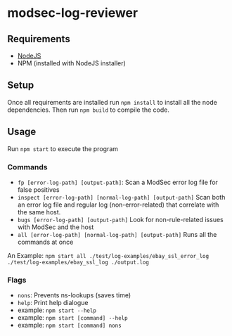 # modsec-log-reviewer
## Requirements
 - [NodeJS](https://nodejs.org)
 - NPM (installed with NodeJS installer)
 
## Setup
Once all requirements are installed run `npm install` to install all the node dependencies. Then run
`npm build` to compile the code.

## Usage
Run `npm start` to execute the program

### Commands
 - `fp [error-log-path] [output-path]`: Scan a ModSec error log file for false positives
 - `inspect [error-log-path] [normal-log-path] [output-path]` Scan both an error log file 
 and regular log (non-error-related) that correlate with the same host.
 - `bugs [error-log-path] [output-path]` Look for non-rule-related issues with ModSec
 and the host
 - `all [error-log-path] [normal-log-path] [output-path]` Runs all the commands at once
 
An Example:
 `npm start all ./test/log-examples/ebay_ssl_error_log ./test/log-examples/ebay_ssl_log ./output.log`
 
### Flags
 - `nons`: Prevents ns-lookups (saves time)
 - `help`: Print help dialogue
 - example: `npm start --help`
 - example: `npm start [command] --help`
 - example: `npm start [command] nons`
